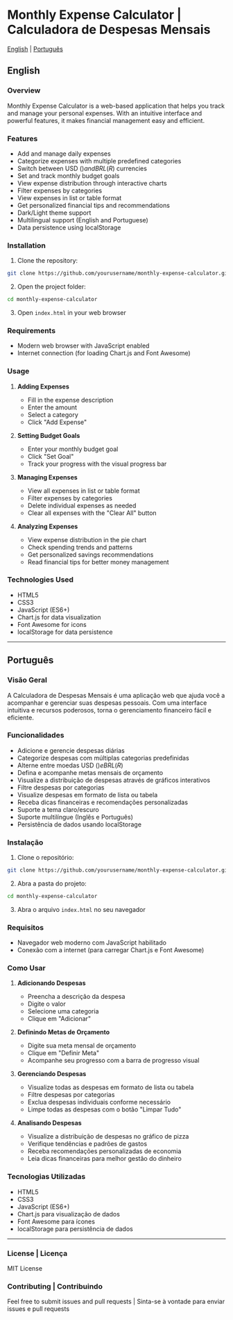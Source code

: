 # Monthly Expense Calculator | Calculadora de Despesas Mensais

[English](#english) | [Português](#português)

## English

### Overview
Monthly Expense Calculator is a web-based application that helps you track and manage your personal expenses. With an intuitive interface and powerful features, it makes financial management easy and efficient.

### Features
- Add and manage daily expenses
- Categorize expenses with multiple predefined categories
- Switch between USD ($) and BRL (R$) currencies
- Set and track monthly budget goals
- View expense distribution through interactive charts
- Filter expenses by categories
- View expenses in list or table format
- Get personalized financial tips and recommendations
- Dark/Light theme support
- Multilingual support (English and Portuguese)
- Data persistence using localStorage

### Installation
1. Clone the repository:
```bash
git clone https://github.com/yourusername/monthly-expense-calculator.git
```

2. Open the project folder:
```bash
cd monthly-expense-calculator
```

3. Open `index.html` in your web browser

### Requirements
- Modern web browser with JavaScript enabled
- Internet connection (for loading Chart.js and Font Awesome)

### Usage
1. **Adding Expenses**
   - Fill in the expense description
   - Enter the amount
   - Select a category
   - Click "Add Expense"

2. **Setting Budget Goals**
   - Enter your monthly budget goal
   - Click "Set Goal"
   - Track your progress with the visual progress bar

3. **Managing Expenses**
   - View all expenses in list or table format
   - Filter expenses by categories
   - Delete individual expenses as needed
   - Clear all expenses with the "Clear All" button

4. **Analyzing Expenses**
   - View expense distribution in the pie chart
   - Check spending trends and patterns
   - Get personalized savings recommendations
   - Read financial tips for better money management

### Technologies Used
- HTML5
- CSS3
- JavaScript (ES6+)
- Chart.js for data visualization
- Font Awesome for icons
- localStorage for data persistence

---

## Português

### Visão Geral
A Calculadora de Despesas Mensais é uma aplicação web que ajuda você a acompanhar e gerenciar suas despesas pessoais. Com uma interface intuitiva e recursos poderosos, torna o gerenciamento financeiro fácil e eficiente.

### Funcionalidades
- Adicione e gerencie despesas diárias
- Categorize despesas com múltiplas categorias predefinidas
- Alterne entre moedas USD ($) e BRL (R$)
- Defina e acompanhe metas mensais de orçamento
- Visualize a distribuição de despesas através de gráficos interativos
- Filtre despesas por categorias
- Visualize despesas em formato de lista ou tabela
- Receba dicas financeiras e recomendações personalizadas
- Suporte a tema claro/escuro
- Suporte multilíngue (Inglês e Português)
- Persistência de dados usando localStorage

### Instalação
1. Clone o repositório:
```bash
git clone https://github.com/yourusername/monthly-expense-calculator.git
```

2. Abra a pasta do projeto:
```bash
cd monthly-expense-calculator
```

3. Abra o arquivo `index.html` no seu navegador

### Requisitos
- Navegador web moderno com JavaScript habilitado
- Conexão com a internet (para carregar Chart.js e Font Awesome)

### Como Usar
1. **Adicionando Despesas**
   - Preencha a descrição da despesa
   - Digite o valor
   - Selecione uma categoria
   - Clique em "Adicionar"

2. **Definindo Metas de Orçamento**
   - Digite sua meta mensal de orçamento
   - Clique em "Definir Meta"
   - Acompanhe seu progresso com a barra de progresso visual

3. **Gerenciando Despesas**
   - Visualize todas as despesas em formato de lista ou tabela
   - Filtre despesas por categorias
   - Exclua despesas individuais conforme necessário
   - Limpe todas as despesas com o botão "Limpar Tudo"

4. **Analisando Despesas**
   - Visualize a distribuição de despesas no gráfico de pizza
   - Verifique tendências e padrões de gastos
   - Receba recomendações personalizadas de economia
   - Leia dicas financeiras para melhor gestão do dinheiro

### Tecnologias Utilizadas
- HTML5
- CSS3
- JavaScript (ES6+)
- Chart.js para visualização de dados
- Font Awesome para ícones
- localStorage para persistência de dados

---

### License | Licença
MIT License

### Contributing | Contribuindo
Feel free to submit issues and pull requests | Sinta-se à vontade para enviar issues e pull requests 
